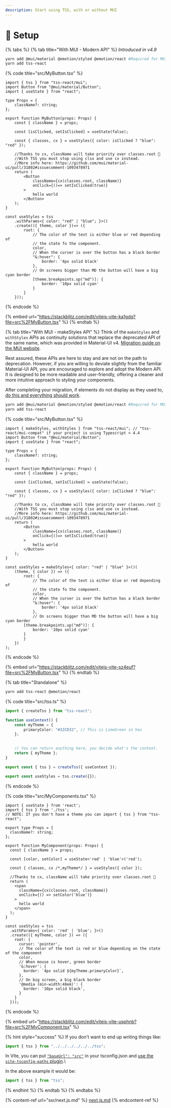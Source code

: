 ```yaml
---
description: Start using TSS, with or without MUI
---
```


# 🔧 Setup

{% tabs %}
{% tab title="With MUI - Modern API" %}
_Introduced in v4.9_

```bash
yarn add @mui/material @emotion/styled @emotion/react #Required for MUI
yarn add tss-react
```

{% code title="src/MyButton.tsx" %}
```tsx
import { tss } from "tss-react/mui";
import Button from "@mui/material/Button";
import { useState } from "react";

type Props = {
    className?: string;
};

export function MyButton(props: Props) {
    const { className } = props;

    const [isClicked, setIsClicked] = useState(false);

    const { classes, cx } = useStyles({ color: isClicked ? "blue": "red" });

    //Thanks to cx, className will take priority over classes.root 🤩
    //With TSS you must stop using clsx and use cx instead.
    //More info here: https://github.com/mui/material-ui/pull/31802#issuecomment-1093478971
    return (
        <Button 
            className={cx(classes.root, className)}
            onClick={()=> setIsClicked(true)}
        >
            hello world
        </Button>
    );
}

const useStyles = tss
    .withParams<{ color: "red" | "blue"; }>()
    .create(({ theme, color })=> ({
        root: {
            // The color of the text is either blue or red depending of 
            // the state fo the component.
            color,
            // When the curser is over the button has a black border
            "&:hover": {
                border: '4px solid black'
            },
            // On screens bigger than MD the button will have a big cyan border
            [theme.breakpoints.up("md")]: {
                border: '10px solid cyan'
            }
        }
    }));
```
{% endcode %}

{% embed url="https://stackblitz.com/edit/vitejs-vite-ka1gdq?file=src%2FMyButton.tsx" %}
{% endtab %}

{% tab title="With MUI - makeStyles API" %}
Think of the `makeStyles` and `withStyles` APIs as continuity solutions that replace the deprecated API of the same name, which was provided in Material-UI v4. [Migration guide on the MUI website](https://mui.com/material-ui/migration/migrating-from-jss/#2-use-tss-react).

Rest assured, these APIs are here to stay and are not on the path to deprecation. However, if you are willing to deviate slightly from the familiar Material-UI API, you are encouraged to explore and adopt the Modern API. It is designed to be more readable and user-friendly, offering a cleaner and more intuitive approach to styling your components.

After completing your migration, if elements do not display as they used to, [do this and everything should work](troubleshoot-migration-to-muiv5-with-tss.md).

```bash
yarn add @mui/material @emotion/styled @emotion/react #Required for MUI
yarn add tss-react
```

{% code title="src/MyButton.tsx" %}
```tsx
import { makeStyles, withStyles } from "tss-react/mui"; // "tss-react/mui-compat" if your project is using Typescript < 4.4
import Button from "@mui/material/Button";
import { useState } from "react";

type Props = {
    className?: string;
};

export function MyButton(props: Props) {
    const { className } = props;

    const [isClicked, setIsClicked] = useState(false);

    const { classes, cx } = useStyles({ color: isClicked ? "blue": "red" });

    //Thanks to cx, className will take priority over classes.root 🤩
    //With TSS you must stop using clsx and use cx instead.
    //More info here: https://github.com/mui/material-ui/pull/31802#issuecomment-1093478971
    return (
        <Button 
            className={cx(classes.root, className)}
            onClick={()=> setIsClicked(true)}
        >
            hello world
        </Button>
    );
}

const useStyles = makeStyles<{ color: "red" | "blue" }>()(
    (theme, { color }) => ({
        root: {
            // The color of the text is either blue or red depending of 
            // the state fo the component.
            color,
            // When the curser is over the button has a black border
            "&:hover": {
                border: '4px solid black'
            },
            // On screens bigger than MD the button will have a big cyan border
 	    [theme.breakpoints.up("md")]: {
	        border: '10px solid cyan'
	    }
        }
    })
);
```
{% endcode %}

{% embed url="https://stackblitz.com/edit/vitejs-vite-sz4euf?file=src%2FMyButton.tsx" %}
{% endtab %}

{% tab title="Standalone" %}
```bash
yarn add tss-react @emotion/react
```

{% code title="src/tss.ts" %}
```typescript
import { createTss } from "tss-react";

function useContext() {
    const myTheme = {
        primaryColor: "#32CD32", // This is LimeGreen in hex
    };

    
    // You can return anything here, you decide what's the context.
    return { myTheme };
}

export const { tss } = createTss({ useContext });

export const useStyles = tss.create({});
```
{% endcode %}

{% code title="src/MyComponents.tsx" %}
```tsx
import { useState } from 'react';
import { tss } from './tss';
// NOTE: If you don't have a theme you can import { tss } from "tss-react";

export type Props = {
  className?: string;
};

export function MyComponent(props: Props) {
  const { className } = props;

  const [color, setColor] = useState<'red' | 'blue'>('red');

  const { classes, cx /*,myTheme*/ } = useStyles({ color });

  //Thanks to cx, className will take priority over classes.root 🤩
  return (
    <span
      className={cx(classes.root, className)}
      onClick={() => setColor('blue')}
    >
      hello world
    </span>
  );
}

const useStyles = tss
  .withParams<{ color: 'red' | 'blue'; }>()
  .create(({ myTheme, color }) => ({
    root: {
      cursor: 'pointer',
      // The color of the text is red or blue depending on the state of the component
      color,
      // When mouse is hover, green border
      '&:hover': {
        border: `4px solid ${myTheme.primaryColor}`,
      },
      // On big screen, a big black border
      '@media (min-width:48em)': {
        border: '10px solid black',
      }
    }
  }));
```
{% endcode %}

{% embed url="https://stackblitz.com/edit/vitejs-vite-usphnb?file=src%2FMyComponent.tsx" %}

{% hint style="success" %}
If you don't want to end up writing things like:

```typescript
import { tss } from "../../../../../../tss";
```

In Vite, you can put [`"baseUrl": "src"`](https://github.com/InseeFrLab/onyxia-web/blob/ae02b05cd7b17d74fb6a8cbc4c7b1c6f569dfa41/tsconfig.json#L3) in your tsconfig.json and [use the `vite-tsconfig-paths` plugin](https://github.com/keycloakify/oidc-spa/blob/a06808eb695f6537cb1716459a9594dfd2e0875b/examples/tanstack-router-file-based/vite.config.ts#L5).\


In the above example it would be:

```typescript
import { tss } from "tss";
```
{% endhint %}
{% endtab %}
{% endtabs %}

{% content-ref url="ssr/next.js.md" %}
[next.js.md](ssr/next.js.md)
{% endcontent-ref %}
